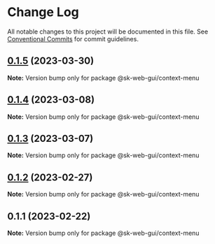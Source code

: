 # Change Log

All notable changes to this project will be documented in this file.
See [Conventional Commits](https://conventionalcommits.org) for commit guidelines.

## [0.1.5](https://github.com/Sundsvallskommun/web-shared-components/compare/@sk-web-gui/context-menu@0.1.4...@sk-web-gui/context-menu@0.1.5) (2023-03-30)

**Note:** Version bump only for package @sk-web-gui/context-menu

## [0.1.4](https://github.com/Sundsvallskommun/web-shared-components/compare/@sk-web-gui/context-menu@0.1.3...@sk-web-gui/context-menu@0.1.4) (2023-03-08)

**Note:** Version bump only for package @sk-web-gui/context-menu

## [0.1.3](https://github.com/Sundsvallskommun/web-shared-components/compare/@sk-web-gui/context-menu@0.1.2...@sk-web-gui/context-menu@0.1.3) (2023-03-07)

**Note:** Version bump only for package @sk-web-gui/context-menu

## [0.1.2](https://github.com/Sundsvallskommun/web-shared-components/compare/@sk-web-gui/context-menu@0.1.1...@sk-web-gui/context-menu@0.1.2) (2023-02-27)

**Note:** Version bump only for package @sk-web-gui/context-menu

## 0.1.1 (2023-02-22)

**Note:** Version bump only for package @sk-web-gui/context-menu
